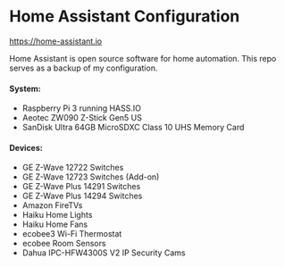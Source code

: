 # Home Assistant Configuration

https://home-assistant.io

Home Assistant is open source software for home automation.  This repo serves as a backup of my configuration.

#### System:
- Raspberry Pi 3 running HASS.IO
- Aeotec ZW090 Z-Stick Gen5 US
- SanDisk Ultra 64GB MicroSDXC Class 10 UHS Memory Card

#### Devices:
- GE Z-Wave 12722 Switches
- GE Z-Wave 12723 Switches (Add-on)
- GE Z-Wave Plus 14291 Switches
- GE Z-Wave Plus 14294 Switches
- Amazon FireTVs
- Haiku Home Lights 
- Haiku Home Fans
- ecobee3 Wi-Fi Thermostat
- ecobee Room Sensors
- Dahua IPC-HFW4300S V2 IP Security Cams
